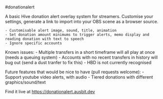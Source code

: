#donationalert

A basic Hive donation alert overlay system for streamers.
Customise your settings, generate a link to import into your OBS scene as a browser source.

    - Customisable alert image, sound, title, animation
    - Set donation amount minimums to trigger alerts, memo display and reading donation with text to speech 
    - Ignore specific accounts

Known issues:
    - Multiple transfers in a short timeframe will all play at once (needs a queuing system)
    - Accounts with no recent transfers in history will bug out (send a dust tranfer to fix this)
    - HBD is not currently recognised

Future features that would be nice to have (pull requests welcome):
    - Support youtube video alerts, with audio
    - Tiered donations with different graphics/sound/text

Find it live at https://donationalert.ausbit.dev